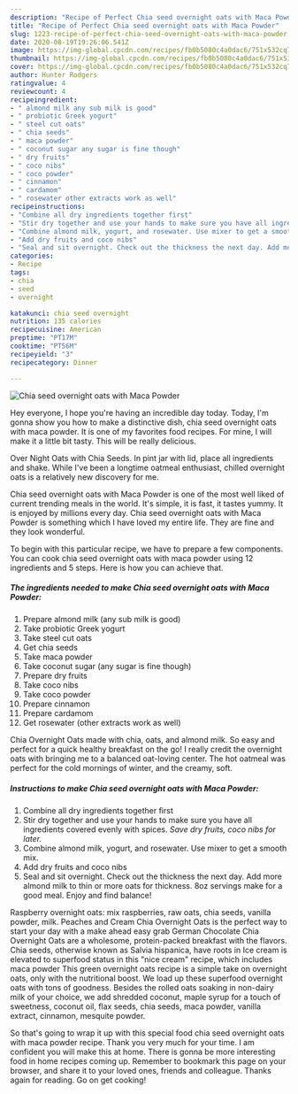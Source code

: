 ```yaml
---
description: "Recipe of Perfect Chia seed overnight oats with Maca Powder"
title: "Recipe of Perfect Chia seed overnight oats with Maca Powder"
slug: 1223-recipe-of-perfect-chia-seed-overnight-oats-with-maca-powder
date: 2020-08-19T19:26:06.541Z
image: https://img-global.cpcdn.com/recipes/fb0b5080c4a0dac6/751x532cq70/chia-seed-overnight-oats-with-maca-powder-recipe-main-photo.jpg
thumbnail: https://img-global.cpcdn.com/recipes/fb0b5080c4a0dac6/751x532cq70/chia-seed-overnight-oats-with-maca-powder-recipe-main-photo.jpg
cover: https://img-global.cpcdn.com/recipes/fb0b5080c4a0dac6/751x532cq70/chia-seed-overnight-oats-with-maca-powder-recipe-main-photo.jpg
author: Hunter Rodgers
ratingvalue: 4
reviewcount: 4
recipeingredient:
- " almond milk any sub milk is good"
- " probiotic Greek yogurt"
- " steel cut oats"
- " chia seeds"
- " maca powder"
- " coconut sugar any sugar is fine though"
- " dry fruits"
- " coco nibs"
- " coco powder"
- " cinnamon"
- " cardamom"
- " rosewater other extracts work as well"
recipeinstructions:
- "Combine all dry ingredients together first"
- "Stir dry together and use your hands to make sure you have all ingredients covered evenly with spices. *Save dry fruits, coco nibs for later.*"
- "Combine almond milk, yogurt, and rosewater. Use mixer to get a smooth mix."
- "Add dry fruits and coco nibs"
- "Seal and sit overnight. Check out the thickness the next day. Add more almond milk to thin or more oats for thickness. 8oz servings make for a good meal. Enjoy and find balance!"
categories:
- Recipe
tags:
- chia
- seed
- overnight

katakunci: chia seed overnight 
nutrition: 135 calories
recipecuisine: American
preptime: "PT17M"
cooktime: "PT56M"
recipeyield: "3"
recipecategory: Dinner

---
```



![Chia seed overnight oats with Maca Powder](https://img-global.cpcdn.com/recipes/fb0b5080c4a0dac6/751x532cq70/chia-seed-overnight-oats-with-maca-powder-recipe-main-photo.jpg)

Hey everyone, I hope you're having an incredible day today. Today, I'm gonna show you how to make a distinctive dish, chia seed overnight oats with maca powder. It is one of my favorites food recipes. For mine, I will make it a little bit tasty. This will be really delicious.

Over Night Oats with Chia Seeds. In pint jar with lid, place all ingredients and shake. While I&#39;ve been a longtime oatmeal enthusiast, chilled overnight oats is a relatively new discovery for me.

Chia seed overnight oats with Maca Powder is one of the most well liked of current trending meals in the world. It's simple, it is fast, it tastes yummy. It is enjoyed by millions every day. Chia seed overnight oats with Maca Powder is something which I have loved my entire life. They are fine and they look wonderful.


To begin with this particular recipe, we have to prepare a few components. You can cook chia seed overnight oats with maca powder using 12 ingredients and 5 steps. Here is how you can achieve that.

<!--inarticleads1-->

##### The ingredients needed to make Chia seed overnight oats with Maca Powder:

1. Prepare  almond milk (any sub milk is good)
1. Take  probiotic Greek yogurt
1. Take  steel cut oats
1. Get  chia seeds
1. Take  maca powder
1. Take  coconut sugar (any sugar is fine though)
1. Prepare  dry fruits
1. Take  coco nibs
1. Take  coco powder
1. Prepare  cinnamon
1. Prepare  cardamom
1. Get  rosewater (other extracts work as well)


Chia Overnight Oats made with chia, oats, and almond milk. So easy and perfect for a quick healthy breakfast on the go! I really credit the overnight oats with bringing me to a balanced oat-loving center. The hot oatmeal was perfect for the cold mornings of winter, and the creamy, soft. 

<!--inarticleads2-->

##### Instructions to make Chia seed overnight oats with Maca Powder:

1. Combine all dry ingredients together first
1. Stir dry together and use your hands to make sure you have all ingredients covered evenly with spices. *Save dry fruits, coco nibs for later.*
1. Combine almond milk, yogurt, and rosewater. Use mixer to get a smooth mix.
1. Add dry fruits and coco nibs
1. Seal and sit overnight. Check out the thickness the next day. Add more almond milk to thin or more oats for thickness. 8oz servings make for a good meal. Enjoy and find balance!


Raspberry overnight oats: mix raspberries, raw oats, chia seeds, vanilla powder, milk. Peaches and Cream Chia Overnight Oats is the perfect way to start your day with a make ahead easy grab German Chocolate Chia Overnight Oats are a wholesome, protein-packed breakfast with the flavors. Chia seeds, otherwise known as Salvia hispanica, have roots in Ice cream is elevated to superfood status in this &#34;nice cream&#34; recipe, which includes maca powder This green overnight oats recipe is a simple take on overnight oats, only with the nutritional boost. We load up these superfood overnight oats with tons of goodness. Besides the rolled oats soaking in non-dairy milk of your choice, we add shredded coconut, maple syrup for a touch of sweetness, coconut oil, flax seeds, chia seeds, maca powder, vanilla extract, cinnamon, mesquite powder. 

So that's going to wrap it up with this special food chia seed overnight oats with maca powder recipe. Thank you very much for your time. I am confident you will make this at home. There is gonna be more interesting food in home recipes coming up. Remember to bookmark this page on your browser, and share it to your loved ones, friends and colleague. Thanks again for reading. Go on get cooking!
